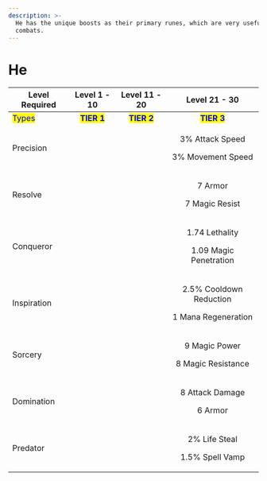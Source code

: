 ```yaml
---
description: >-
  He has the unique boosts as their primary runes, which are very useful in any
  combats.
---
```


# He

| Level Required                         |                 Level 1 - 10                |                Level 11 - 20                |                       Level 21 - 30                      |
| -------------------------------------- | :-----------------------------------------: | :-----------------------------------------: | :------------------------------------------------------: |
| <mark style="color:blue;">Types</mark> | <mark style="color:blue;">**TIER 1**</mark> | <mark style="color:blue;">**TIER 2**</mark> |        <mark style="color:blue;">**TIER 3**</mark>       |
| Precision                              |                                             |                                             |      <p>3% Attack Speed</p><p>3% Movement Speed</p>      |
| Resolve                                |                                             |                                             |            <p>7 Armor</p><p>7 Magic Resist</p>           |
| Conqueror                              |                                             |                                             |    <p>1.74 Lethality</p><p>1.09 Magic Penetration</p>    |
| Inspiration                            |                                             |                                             | <p>2.5% Cooldown Reduction</p><p>1 Mana Regeneration</p> |
| Sorcery                                |                <p></p><p></p>               |                                             |       <p>9 Magic Power</p><p>8 Magic Resistance</p>      |
| Domination                             |                                             |                                             |           <p>8 Attack Damage</p><p>6 Armor</p>           |
| Predator                               |                                             |                                             |        <p>2% Life Steal</p><p>1.5% Spell Vamp</p>        |
